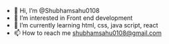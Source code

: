 - 👋 Hi, I’m @Shubhamsahu0108
- 👀 I’m interested in Front end development
- 🌱 I’m currently learning html, css, java script, react
- 📫 How to reach me shubhamsahu0108@gmail.com

<!---
Shubhamsahu0108/Shubhamsahu0108 is a ✨ special ✨ repository because its `README.md` (this file) appears on your GitHub profile.
You can click the Preview link to take a look at your changes.
--->
